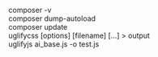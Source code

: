 
composer -v<br>
composer dump-autoload<br>
composer update<br>
uglifycss [options] [filename] [...] > output<br>
uglifyjs ai_base.js -o test.js<br>
